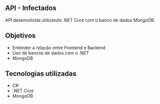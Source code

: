 ## API - Infectados
API desenvolvida utilizando .NET Core com o banco de dados MongoDB.

## Objetivos
* Entender a relação entre Frontend e Backend
* Uso de bancos de dados com o .NET
* MongoDB

## Tecnologias utilizadas
* C#
* .NET Core
* MongoDB
